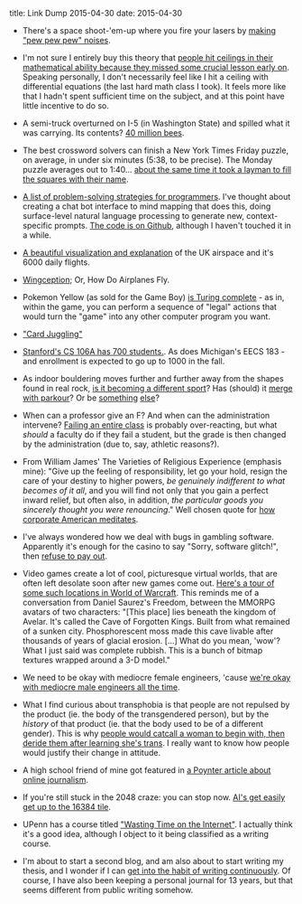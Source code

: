 title: Link Dump 2015-04-30
date: 2015-04-30

* There's a space shoot-'em-up where you fire your lasers by [making "pew pew pew" noises](http://www.touch-code-magazine.com/new-innovative-iphone-game-pew-pew-starblast-live-on-app-store/).

* I'm not sure I entirely buy this theory that [people hit ceilings in their mathematical ability because they missed some crucial lesson early on](http://mathwithbaddrawings.com/2015/04/08/the-math-ceiling-wheres-your-cognitive-breaking-point/). Speaking personally, I don't necessarily feel like I hit a ceiling with differential equations (the last hard math class I took). It feels more like that I hadn't spent sufficient time on the subject, and at this point have little incentive to do so. 

* A semi-truck overturned on I-5 (in Washington State) and spilled what it was carrying. Its contents? [40 million bees](http://q13fox.com/2015/04/17/semi-truck-carrying-more-than-40-million-bees-overturns-on-i-5-wsp-warns-drivers/).

* The best crossword solvers can finish a New York Times Friday puzzle, on average, in under six minutes (5:38, to be precise). The Monday puzzle averages out to 1:40... [about the same time it took a layman to fill the squares with their name](http://fivethirtyeight.com/features/dan-feyer-american-crossword-puzzle-tournament/).

* [A list of problem-solving strategies for programmers](http://kevinlawler.com/prompts). I've thought about creating a chat bot interface to mind mapping that does this, doing surface-level natural language processing to generate new, context-specific prompts. [The code is on Github](https://github.com/justinnhli/myalocartis), although I haven't touched it in a while.

* [A beautiful visualization and explanation](https://vimeo.com/110348926) of the UK airspace and it's 6000 daily flights.

* [Wingception](https://www.youtube.com/watch?v=Gg0TXNXgz-w); Or, How Do Airplanes Fly.

* Pokemon Yellow (as sold for the Game Boy) [is Turing complete](http://aurellem.org/vba-clojure/html/total-control.html) - as in, within the game, you can perform a sequence of "legal" actions that would turn the "game" into any other computer program you want.

* ["Card Juggling"](http://www.wired.com/2015/04/inside-elegant-mesmerizing-subculture-card-juggling/)

* [Stanford's CS 106A has 700 students.](http://www.stanforddaily.com/2015/04/16/a-look-at-stanford-computer-science-part-ii-challenges-of-a-growing-field/). As does Michigan's EECS 183 - and enrollment is expected to go up to 1000 in the fall.

* As indoor bouldering moves further and further away from the shapes found in real rock, [is it becoming a different sport](http://thestonemind.com/2015/04/21/on-the-evolution-of-plastic/)? Has (should) it [merge with parkour](https://www.youtube.com/watch?v=0bHF5Yfu_jQ)? Or be [something](https://www.youtube.com/watch?v=D5Lil72g8nE) [else](https://youtu.be/opqfg6vkIH8?t=2m19s)?

* When can a professor give an F? And when can the administration intervene? [Failing an entire class](https://www.insidehighered.com/news/2015/04/27/professor-fails-his-entire-class-and-his-university-intervenes) is probably over-reacting, but what *should* a faculty do if they fail a student, but the grade is then changed by the administration (due to, say, athletic reasons?).

* From William James' The Varieties of Religious Experience (emphasis mine): "Give up the feeling of responsibility, let go your hold, resign the care of your destiny to higher powers, *be genuinely indifferent to what becomes of it all*, and you will find not only that you gain a perfect inward relief, but often also, in addition, *the particular goods you sincerely thought you were renouncing*." Well chosen quote for [how corporate American meditates](http://www.newyorker.com/business/currency/the-long-marriage-of-mindfulness-and-money).

* I've always wondered how we deal with bugs in gambling software. Apparently it's enough for the casino to say "Sorry, software glitch!", then [refuse to pay out](http://arstechnica.com/tech-policy/2015/04/26/sorry-grandma-that-42-million-slot-machine-jackpot-was-a-computer-glitch/).

* Video games create a lot of cool, picturesque virtual worlds, that are often left desolate soon after new games come out. [Here's a tour of some such locations in World of Warcraft](http://www.atlasobscura.com/articles/forgotten-wonders-of-the-digital-world-world-of-warcraft). This reminds me of a conversation from Daniel Saurez's Freedom, between the MMORPG avatars of two characters: "[This place] lies beneath the kingdom of Avelar. It's called the Cave of Forgotten Kings. Built from what remained of a sunken city. Phosphorescent moss made this cave livable after thousands of years of glacial erosion. [...] What do you mean, 'wow'? What I just said was complete rubbish. This is a bunch of bitmap textures wrapped around a 3-D model."

* We need to be okay with mediocre female engineers, 'cause [we're okay with mediocre male engineers all the time](https://medium.com/@amyngyn/i-need-terrible-female-engineers-1023a2e973dd).

* What I find curious about transphobia is that people are not repulsed by the product (ie. the body of the transgendered person), but by the *history* of that product (ie. that the body used to be of a different gender). This is why [people would catcall a woman to begin with, then deride them after learning she's trans](http://www.nylon.com/articles/american-reflexxx-video). I really want to know how people would justify their change in attitude.

* A high school friend of mine got featured in [a Poynter article about online journalism](http://www.poynter.org/news/media-innovation/339083/stephen-suen-learn-to-talk-about-code/).

* If you're still stuck in the 2048 craze: you can stop now. [AI's get easily get up to the 16384 tile](http://www.randalolson.com/2015/04/27/artificial-intelligence-has-crushed-all-human-records-in-2048-heres-how-the-ai-pulled-it-off/).

* UPenn has a course titled ["Wasting Time on the Internet"](http://www.slate.com/articles/arts/culturebox/2015/04/kenneth_goldsmith_and_penn_s_wasting_time_on_the_internet_course.html). I actually think it's a good idea, although I object to it being classified as a writing course.

* I'm about to start a second blog, and am also about to start writing my thesis, and I wonder if I can [get into the habit of writing continuously](http://climbingnarc.com/2015/04/rhythm/). Of course, I have also been keeping a personal journal for 13 years, but that seems different from public writing somehow.
